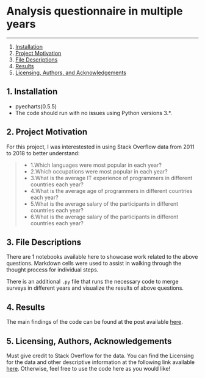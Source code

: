 # Analysis questionnaire in multiple years

--------------------------------------
1. [Installation](#installation)
2. [Project Motivation](#motivation)
3. [File Descriptions](#files)
4. [Results](#results)
5. [Licensing, Authors, and Acknowledgements](#licensing)

## 1. Installation <a name="installation"></a>

- pyecharts(0.5.5)
- The code should run with no issues using Python versions 3.*.

## 2. Project Motivation <a name="motivation"></a>
For this project, I was interestested in using Stack Overflow data from 2011 to 2018 to better understand:
> * 1.Which languages were most popular in each year?  
> * 2.Which occupations were most popular in each year?  
> * 3.What is the average IT experience of programmers in different countries each year?  
> * 4.What is the average age of programmers in different countries each year? 
> * 5.What is the average salary of the participants in different countries each year?  
> * 6.What is the average salary of the participants in different countries each year? 

## 3. File Descriptions <a name="files"></a>  
There are 1 notebooks available here to showcase work related to the above questions. Markdown cells were used to assist in walking through the thought process for individual steps.  

There is an additional `.py` file that runs the necessary code to merge surveys in different years and visualize the results of above questions.

## 4. Results <a name="results"></a>
The main findings of the code can be found at the post available [here](https://medium.com/@524022279/six-trends-about-developer-from-2011-to-2018-fac7f237567e).

## 5. Licensing, Authors, Acknowledgements<a name="licensing"></a>
Must give credit to Stack Overflow for the data.  You can find the Licensing for the data and other descriptive information at the following link available [here](https://insights.stackoverflow.com/survey).  Otherwise, feel free to use the code here as you would like! 
